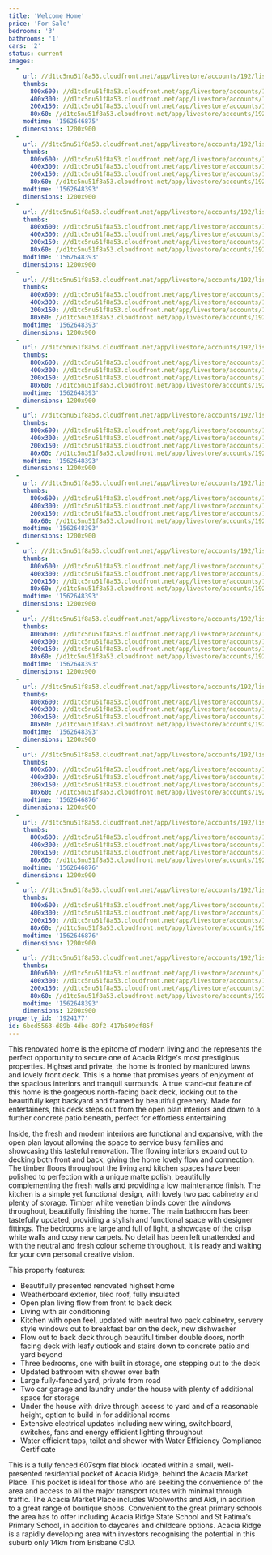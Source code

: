 ```yaml
---
title: 'Welcome Home'
price: 'For Sale'
bedrooms: '3'
bathrooms: '1'
cars: '2'
status: current
images:
  -
    url: //d1tc5nu51f8a53.cloudfront.net/app/livestore/accounts/192/listings/1957237/images/Glenview-18-Front-Da_80db-ddc4-1cc9-cc47-02e9-9421-7cd8-b64b_20190709020923.jpg
    thumbs:
      800x600: //d1tc5nu51f8a53.cloudfront.net/app/livestore/accounts/192/listings/1957237/images/Glenview-18-Front-Da_80db-ddc4-1cc9-cc47-02e9-9421-7cd8-b64b_20190709020923_800x600.jpg
      400x300: //d1tc5nu51f8a53.cloudfront.net/app/livestore/accounts/192/listings/1957237/images/Glenview-18-Front-Da_80db-ddc4-1cc9-cc47-02e9-9421-7cd8-b64b_20190709020923_400x300.jpg
      200x150: //d1tc5nu51f8a53.cloudfront.net/app/livestore/accounts/192/listings/1957237/images/Glenview-18-Front-Da_80db-ddc4-1cc9-cc47-02e9-9421-7cd8-b64b_20190709020923_200x150.jpg
      80x60: //d1tc5nu51f8a53.cloudfront.net/app/livestore/accounts/192/listings/1957237/images/Glenview-18-Front-Da_80db-ddc4-1cc9-cc47-02e9-9421-7cd8-b64b_20190709020923_80x60.jpg
    modtime: '1562646875'
    dimensions: 1200x900
  -
    url: //d1tc5nu51f8a53.cloudfront.net/app/livestore/accounts/192/listings/1957237/images/Glenview-18-Living-D_3b49-2ab8-3798-32b6-4dfa-7a63-9bb2-d116_20190709020942.jpg
    thumbs:
      800x600: //d1tc5nu51f8a53.cloudfront.net/app/livestore/accounts/192/listings/1957237/images/Glenview-18-Living-D_3b49-2ab8-3798-32b6-4dfa-7a63-9bb2-d116_20190709020942_800x600.jpg
      400x300: //d1tc5nu51f8a53.cloudfront.net/app/livestore/accounts/192/listings/1957237/images/Glenview-18-Living-D_3b49-2ab8-3798-32b6-4dfa-7a63-9bb2-d116_20190709020942_400x300.jpg
      200x150: //d1tc5nu51f8a53.cloudfront.net/app/livestore/accounts/192/listings/1957237/images/Glenview-18-Living-D_3b49-2ab8-3798-32b6-4dfa-7a63-9bb2-d116_20190709020942_200x150.jpg
      80x60: //d1tc5nu51f8a53.cloudfront.net/app/livestore/accounts/192/listings/1957237/images/Glenview-18-Living-D_3b49-2ab8-3798-32b6-4dfa-7a63-9bb2-d116_20190709020942_80x60.jpg
    modtime: '1562648393'
    dimensions: 1200x900
  -
    url: //d1tc5nu51f8a53.cloudfront.net/app/livestore/accounts/192/listings/1957237/images/Glenview-18-Living2-_e8a8-b4c5-0938-2f58-f5ae-d87c-d60f-f1cb_20190709020940.jpg
    thumbs:
      800x600: //d1tc5nu51f8a53.cloudfront.net/app/livestore/accounts/192/listings/1957237/images/Glenview-18-Living2-_e8a8-b4c5-0938-2f58-f5ae-d87c-d60f-f1cb_20190709020940_800x600.jpg
      400x300: //d1tc5nu51f8a53.cloudfront.net/app/livestore/accounts/192/listings/1957237/images/Glenview-18-Living2-_e8a8-b4c5-0938-2f58-f5ae-d87c-d60f-f1cb_20190709020940_400x300.jpg
      200x150: //d1tc5nu51f8a53.cloudfront.net/app/livestore/accounts/192/listings/1957237/images/Glenview-18-Living2-_e8a8-b4c5-0938-2f58-f5ae-d87c-d60f-f1cb_20190709020940_200x150.jpg
      80x60: //d1tc5nu51f8a53.cloudfront.net/app/livestore/accounts/192/listings/1957237/images/Glenview-18-Living2-_e8a8-b4c5-0938-2f58-f5ae-d87c-d60f-f1cb_20190709020940_80x60.jpg
    modtime: '1562648393'
    dimensions: 1200x900
  -
    url: //d1tc5nu51f8a53.cloudfront.net/app/livestore/accounts/192/listings/1957237/images/Glenview-18-Living3-_2e8b-a688-c1cb-61b2-79b0-5a5c-6e1d-850e_20190709020928.jpg
    thumbs:
      800x600: //d1tc5nu51f8a53.cloudfront.net/app/livestore/accounts/192/listings/1957237/images/Glenview-18-Living3-_2e8b-a688-c1cb-61b2-79b0-5a5c-6e1d-850e_20190709020928_800x600.jpg
      400x300: //d1tc5nu51f8a53.cloudfront.net/app/livestore/accounts/192/listings/1957237/images/Glenview-18-Living3-_2e8b-a688-c1cb-61b2-79b0-5a5c-6e1d-850e_20190709020928_400x300.jpg
      200x150: //d1tc5nu51f8a53.cloudfront.net/app/livestore/accounts/192/listings/1957237/images/Glenview-18-Living3-_2e8b-a688-c1cb-61b2-79b0-5a5c-6e1d-850e_20190709020928_200x150.jpg
      80x60: //d1tc5nu51f8a53.cloudfront.net/app/livestore/accounts/192/listings/1957237/images/Glenview-18-Living3-_2e8b-a688-c1cb-61b2-79b0-5a5c-6e1d-850e_20190709020928_80x60.jpg
    modtime: '1562648393'
    dimensions: 1200x900
  -
    url: //d1tc5nu51f8a53.cloudfront.net/app/livestore/accounts/192/listings/1957237/images/Glenview-18-Kitchen-_3171-dbfe-8ff3-f269-44fd-a3aa-5ecf-c24a_20190709020937.jpg
    thumbs:
      800x600: //d1tc5nu51f8a53.cloudfront.net/app/livestore/accounts/192/listings/1957237/images/Glenview-18-Kitchen-_3171-dbfe-8ff3-f269-44fd-a3aa-5ecf-c24a_20190709020937_800x600.jpg
      400x300: //d1tc5nu51f8a53.cloudfront.net/app/livestore/accounts/192/listings/1957237/images/Glenview-18-Kitchen-_3171-dbfe-8ff3-f269-44fd-a3aa-5ecf-c24a_20190709020937_400x300.jpg
      200x150: //d1tc5nu51f8a53.cloudfront.net/app/livestore/accounts/192/listings/1957237/images/Glenview-18-Kitchen-_3171-dbfe-8ff3-f269-44fd-a3aa-5ecf-c24a_20190709020937_200x150.jpg
      80x60: //d1tc5nu51f8a53.cloudfront.net/app/livestore/accounts/192/listings/1957237/images/Glenview-18-Kitchen-_3171-dbfe-8ff3-f269-44fd-a3aa-5ecf-c24a_20190709020937_80x60.jpg
    modtime: '1562648393'
    dimensions: 1200x900
  -
    url: //d1tc5nu51f8a53.cloudfront.net/app/livestore/accounts/192/listings/1957237/images/Glenview-18-Meals-Da_f314-d78d-9f9c-3d7c-74f1-1d4c-1904-ba04_20190709020930.jpg
    thumbs:
      800x600: //d1tc5nu51f8a53.cloudfront.net/app/livestore/accounts/192/listings/1957237/images/Glenview-18-Meals-Da_f314-d78d-9f9c-3d7c-74f1-1d4c-1904-ba04_20190709020930_800x600.jpg
      400x300: //d1tc5nu51f8a53.cloudfront.net/app/livestore/accounts/192/listings/1957237/images/Glenview-18-Meals-Da_f314-d78d-9f9c-3d7c-74f1-1d4c-1904-ba04_20190709020930_400x300.jpg
      200x150: //d1tc5nu51f8a53.cloudfront.net/app/livestore/accounts/192/listings/1957237/images/Glenview-18-Meals-Da_f314-d78d-9f9c-3d7c-74f1-1d4c-1904-ba04_20190709020930_200x150.jpg
      80x60: //d1tc5nu51f8a53.cloudfront.net/app/livestore/accounts/192/listings/1957237/images/Glenview-18-Meals-Da_f314-d78d-9f9c-3d7c-74f1-1d4c-1904-ba04_20190709020930_80x60.jpg
    modtime: '1562648393'
    dimensions: 1200x900
  -
    url: //d1tc5nu51f8a53.cloudfront.net/app/livestore/accounts/192/listings/1957237/images/Glenview-18-Deck-Day_9624-0ab7-89a3-7370-8984-cf8a-4105-76d7_20190709020933.jpg
    thumbs:
      800x600: //d1tc5nu51f8a53.cloudfront.net/app/livestore/accounts/192/listings/1957237/images/Glenview-18-Deck-Day_9624-0ab7-89a3-7370-8984-cf8a-4105-76d7_20190709020933_800x600.jpg
      400x300: //d1tc5nu51f8a53.cloudfront.net/app/livestore/accounts/192/listings/1957237/images/Glenview-18-Deck-Day_9624-0ab7-89a3-7370-8984-cf8a-4105-76d7_20190709020933_400x300.jpg
      200x150: //d1tc5nu51f8a53.cloudfront.net/app/livestore/accounts/192/listings/1957237/images/Glenview-18-Deck-Day_9624-0ab7-89a3-7370-8984-cf8a-4105-76d7_20190709020933_200x150.jpg
      80x60: //d1tc5nu51f8a53.cloudfront.net/app/livestore/accounts/192/listings/1957237/images/Glenview-18-Deck-Day_9624-0ab7-89a3-7370-8984-cf8a-4105-76d7_20190709020933_80x60.jpg
    modtime: '1562648393'
    dimensions: 1200x900
  -
    url: //d1tc5nu51f8a53.cloudfront.net/app/livestore/accounts/192/listings/1957237/images/Glenview-18-Under-Da_1d53-a288-bfee-7009-1f57-7997-ae90-fa95_20190709020932.jpg
    thumbs:
      800x600: //d1tc5nu51f8a53.cloudfront.net/app/livestore/accounts/192/listings/1957237/images/Glenview-18-Under-Da_1d53-a288-bfee-7009-1f57-7997-ae90-fa95_20190709020932_800x600.jpg
      400x300: //d1tc5nu51f8a53.cloudfront.net/app/livestore/accounts/192/listings/1957237/images/Glenview-18-Under-Da_1d53-a288-bfee-7009-1f57-7997-ae90-fa95_20190709020932_400x300.jpg
      200x150: //d1tc5nu51f8a53.cloudfront.net/app/livestore/accounts/192/listings/1957237/images/Glenview-18-Under-Da_1d53-a288-bfee-7009-1f57-7997-ae90-fa95_20190709020932_200x150.jpg
      80x60: //d1tc5nu51f8a53.cloudfront.net/app/livestore/accounts/192/listings/1957237/images/Glenview-18-Under-Da_1d53-a288-bfee-7009-1f57-7997-ae90-fa95_20190709020932_80x60.jpg
    modtime: '1562648393'
    dimensions: 1200x900
  -
    url: //d1tc5nu51f8a53.cloudfront.net/app/livestore/accounts/192/listings/1957237/images/Glenview-18-Bed1-Day_48f7-e838-7096-bdf5-ebfc-ea6d-7207-c013_20190709020935.jpg
    thumbs:
      800x600: //d1tc5nu51f8a53.cloudfront.net/app/livestore/accounts/192/listings/1957237/images/Glenview-18-Bed1-Day_48f7-e838-7096-bdf5-ebfc-ea6d-7207-c013_20190709020935_800x600.jpg
      400x300: //d1tc5nu51f8a53.cloudfront.net/app/livestore/accounts/192/listings/1957237/images/Glenview-18-Bed1-Day_48f7-e838-7096-bdf5-ebfc-ea6d-7207-c013_20190709020935_400x300.jpg
      200x150: //d1tc5nu51f8a53.cloudfront.net/app/livestore/accounts/192/listings/1957237/images/Glenview-18-Bed1-Day_48f7-e838-7096-bdf5-ebfc-ea6d-7207-c013_20190709020935_200x150.jpg
      80x60: //d1tc5nu51f8a53.cloudfront.net/app/livestore/accounts/192/listings/1957237/images/Glenview-18-Bed1-Day_48f7-e838-7096-bdf5-ebfc-ea6d-7207-c013_20190709020935_80x60.jpg
    modtime: '1562648393'
    dimensions: 1200x900
  -
    url: //d1tc5nu51f8a53.cloudfront.net/app/livestore/accounts/192/listings/1957237/images/Glenview-18-Bed3-Day_37a5-4ecc-22c0-49f9-981c-f736-35d6-10ba_20190709020938.jpg
    thumbs:
      800x600: //d1tc5nu51f8a53.cloudfront.net/app/livestore/accounts/192/listings/1957237/images/Glenview-18-Bed3-Day_37a5-4ecc-22c0-49f9-981c-f736-35d6-10ba_20190709020938_800x600.jpg
      400x300: //d1tc5nu51f8a53.cloudfront.net/app/livestore/accounts/192/listings/1957237/images/Glenview-18-Bed3-Day_37a5-4ecc-22c0-49f9-981c-f736-35d6-10ba_20190709020938_400x300.jpg
      200x150: //d1tc5nu51f8a53.cloudfront.net/app/livestore/accounts/192/listings/1957237/images/Glenview-18-Bed3-Day_37a5-4ecc-22c0-49f9-981c-f736-35d6-10ba_20190709020938_200x150.jpg
      80x60: //d1tc5nu51f8a53.cloudfront.net/app/livestore/accounts/192/listings/1957237/images/Glenview-18-Bed3-Day_37a5-4ecc-22c0-49f9-981c-f736-35d6-10ba_20190709020938_80x60.jpg
    modtime: '1562648393'
    dimensions: 1200x900
  -
    url: //d1tc5nu51f8a53.cloudfront.net/app/livestore/accounts/192/listings/1957237/images/Glenview-18-Bed2-Day_1d8c-c914-ab53-ca15-b52b-3460-19c1-63ad_20190709020944.jpg
    thumbs:
      800x600: //d1tc5nu51f8a53.cloudfront.net/app/livestore/accounts/192/listings/1957237/images/Glenview-18-Bed2-Day_1d8c-c914-ab53-ca15-b52b-3460-19c1-63ad_20190709020944_800x600.jpg
      400x300: //d1tc5nu51f8a53.cloudfront.net/app/livestore/accounts/192/listings/1957237/images/Glenview-18-Bed2-Day_1d8c-c914-ab53-ca15-b52b-3460-19c1-63ad_20190709020944_400x300.jpg
      200x150: //d1tc5nu51f8a53.cloudfront.net/app/livestore/accounts/192/listings/1957237/images/Glenview-18-Bed2-Day_1d8c-c914-ab53-ca15-b52b-3460-19c1-63ad_20190709020944_200x150.jpg
      80x60: //d1tc5nu51f8a53.cloudfront.net/app/livestore/accounts/192/listings/1957237/images/Glenview-18-Bed2-Day_1d8c-c914-ab53-ca15-b52b-3460-19c1-63ad_20190709020944_80x60.jpg
    modtime: '1562646876'
    dimensions: 1200x900
  -
    url: //d1tc5nu51f8a53.cloudfront.net/app/livestore/accounts/192/listings/1957237/images/Glenview-18-Bathroom_7e42-aa7d-2965-6e1f-0e61-befe-b762-8535_20190709020945.jpg
    thumbs:
      800x600: //d1tc5nu51f8a53.cloudfront.net/app/livestore/accounts/192/listings/1957237/images/Glenview-18-Bathroom_7e42-aa7d-2965-6e1f-0e61-befe-b762-8535_20190709020945_800x600.jpg
      400x300: //d1tc5nu51f8a53.cloudfront.net/app/livestore/accounts/192/listings/1957237/images/Glenview-18-Bathroom_7e42-aa7d-2965-6e1f-0e61-befe-b762-8535_20190709020945_400x300.jpg
      200x150: //d1tc5nu51f8a53.cloudfront.net/app/livestore/accounts/192/listings/1957237/images/Glenview-18-Bathroom_7e42-aa7d-2965-6e1f-0e61-befe-b762-8535_20190709020945_200x150.jpg
      80x60: //d1tc5nu51f8a53.cloudfront.net/app/livestore/accounts/192/listings/1957237/images/Glenview-18-Bathroom_7e42-aa7d-2965-6e1f-0e61-befe-b762-8535_20190709020945_80x60.jpg
    modtime: '1562646876'
    dimensions: 1200x900
  -
    url: //d1tc5nu51f8a53.cloudfront.net/app/livestore/accounts/192/listings/1957237/images/Glenview-18-Backyard_e067-2ed6-1601-15c5-0711-a278-ae3c-1f34_20190709020926.jpg
    thumbs:
      800x600: //d1tc5nu51f8a53.cloudfront.net/app/livestore/accounts/192/listings/1957237/images/Glenview-18-Backyard_e067-2ed6-1601-15c5-0711-a278-ae3c-1f34_20190709020926_800x600.jpg
      400x300: //d1tc5nu51f8a53.cloudfront.net/app/livestore/accounts/192/listings/1957237/images/Glenview-18-Backyard_e067-2ed6-1601-15c5-0711-a278-ae3c-1f34_20190709020926_400x300.jpg
      200x150: //d1tc5nu51f8a53.cloudfront.net/app/livestore/accounts/192/listings/1957237/images/Glenview-18-Backyard_e067-2ed6-1601-15c5-0711-a278-ae3c-1f34_20190709020926_200x150.jpg
      80x60: //d1tc5nu51f8a53.cloudfront.net/app/livestore/accounts/192/listings/1957237/images/Glenview-18-Backyard_e067-2ed6-1601-15c5-0711-a278-ae3c-1f34_20190709020926_80x60.jpg
    modtime: '1562646876'
    dimensions: 1200x900
  -
    url: //d1tc5nu51f8a53.cloudfront.net/app/livestore/accounts/192/listings/1957237/images/Glenview-18-Block-Da_9af2-8456-757b-69b6-8399-386f-f286-fe7a_20190709025920.jpg
    thumbs:
      800x600: //d1tc5nu51f8a53.cloudfront.net/app/livestore/accounts/192/listings/1957237/images/Glenview-18-Block-Da_9af2-8456-757b-69b6-8399-386f-f286-fe7a_20190709025920_800x600.jpg
      400x300: //d1tc5nu51f8a53.cloudfront.net/app/livestore/accounts/192/listings/1957237/images/Glenview-18-Block-Da_9af2-8456-757b-69b6-8399-386f-f286-fe7a_20190709025920_400x300.jpg
      200x150: //d1tc5nu51f8a53.cloudfront.net/app/livestore/accounts/192/listings/1957237/images/Glenview-18-Block-Da_9af2-8456-757b-69b6-8399-386f-f286-fe7a_20190709025920_200x150.jpg
      80x60: //d1tc5nu51f8a53.cloudfront.net/app/livestore/accounts/192/listings/1957237/images/Glenview-18-Block-Da_9af2-8456-757b-69b6-8399-386f-f286-fe7a_20190709025920_80x60.jpg
    modtime: '1562648393'
    dimensions: 1200x900
property_id: '1924177'
id: 6bed5563-d89b-4dbc-89f2-417b509df85f
---
```

This renovated home is the epitome of modern living and the represents the perfect opportunity to secure one of Acacia Ridge's most prestigious properties. Highset and private, the home is fronted by manicured lawns and lovely front deck. This is a home that promises years of enjoyment of the spacious interiors and tranquil surrounds. A true stand-out feature of this home is the gorgeous north-facing back deck, looking out to the beautifully kept backyard and framed by beautiful greenery. Made for entertainers, this deck steps out from the open plan interiors and down to a further concrete patio beneath, perfect for effortless entertaining. 

Inside, the fresh and modern interiors are functional and expansive, with the open plan layout allowing the space to service busy families and showcasing this tasteful renovation. The flowing interiors expand out to decking both front and back, giving the home lovely flow and connection. The timber floors throughout the living and kitchen spaces have been polished to perfection with a unique matte polish, beautifully complementing the fresh walls and providing a low maintenance finish. The kitchen is a simple yet functional design, with lovely two pac cabinetry and plenty of storage. Timber white venetian blinds cover the windows throughout, beautifully finishing the home. The main bathroom has been tastefully updated, providing a stylish and functional space with designer fittings. The bedrooms are large and full of light, a showcase of the crisp white walls and cosy new carpets. No detail has been left unattended and with the neutral and fresh colour scheme throughout, it is ready and waiting for your own personal creative vision.

This property features:

*  Beautifully presented renovated highset home
*  Weatherboard exterior, tiled roof, fully insulated
*  Open plan living flow from front to back deck
*  Living with air conditioning
*  Kitchen with open feel, updated with neutral two pack cabinetry, servery style windows out to breakfast bar on the deck, new dishwasher
*  Flow out to back deck through beautiful timber double doors, north facing deck with leafy outlook and stairs down to concrete patio and yard beyond
*  Three bedrooms, one with built in storage, one stepping out to the deck
*  Updated bathroom with shower over bath
*  Large fully-fenced yard, private from road
*  Two car garage and laundry under the house with plenty of additional space for storage
*  Under the house with drive through access to yard and of a reasonable height, option to build in for additional rooms 
*  Extensive electrical updates including new wiring, switchboard, switches, fans and energy efficient lighting throughout
*  Water efficient taps, toilet and shower with Water Efficiency Compliance Certificate

This is a fully fenced 607sqm flat block located within a small, well-presented residential pocket of Acacia Ridge, behind the Acacia Market Place. This pocket is ideal for those who are seeking the convenience of the area and access to all the major transport routes with minimal through traffic. The Acacia Market Place includes Woolworths and Aldi, in addition to a great range of boutique shops. Convenient to the great primary schools the area has to offer including Acacia Ridge State School and St Fatima’s Primary School, in addition to daycares and childcare options. Acacia Ridge is a rapidly developing area with investors recognising the potential in this suburb only 14km from Brisbane CBD.
